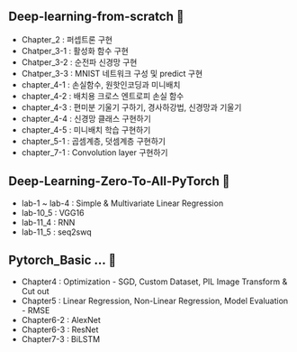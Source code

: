## Deep-learning-from-scratch 🙌
- Chapter_2 : 퍼셉트론 구현
- Chatper_3-1 : 활성화 함수 구현
- Chatper_3-2 : 순전파 신경망 구현
- Chatper_3-3 : MNIST 네트워크 구성 및 predict 구현
- chapter_4-1 : 손실함수, 원핫인코딩과 미니배치
- chapter_4-2 : 배치용 크로스 엔트로피 손실 함수
- chapter_4-3 : 편미분 기울기 구하기, 경사하강법, 신경망과 기울기
- chapter_4-4 : 신경망 클래스 구현하기
- chapter_4-5 : 미니배치 학습 구현하기
- chapter_5-1 : 곱셈계층, 덧셈계층 구현하기
- chapter_7-1 : Convolution layer 구현하기

## Deep-Learning-Zero-To-All-PyTorch 🙌
- lab-1 ~ lab-4 : Simple & Multivariate Linear Regression
- lab-10_5 : VGG16
- lab-11_4 : RNN
- lab-11_5 : seq2swq

## Pytorch_Basic ... 👀
- Chapter4 : Optimization - SGD, Custom Dataset, PIL Image Transform & Cut out
- Chapter5 : Linear Regression, Non-Linear Regression, Model Evaluation - RMSE
- Chapter6-2 : AlexNet
- Chapter6-3 : ResNet
- Chapter7-3 : BiLSTM

